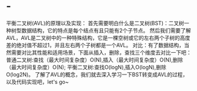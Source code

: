# -
平衡二叉树(AVL)的原理以及实现：
     首先需要明白什么是二叉树(BST)：二叉树一种树型数据结构，它的特点是每个结点有且只能有2个子节点。
     然后我们需要了解AVL，AVL是二叉树中的一种特殊结构，它是一棵空树或它的左右两个子树的高度差的绝对值不超过1，并且左右两个子树都是一个AVL。
     对比：有了数据结构，当然需要对比其性能和适用场景，下面从插入，删除，查找三个维度去对比一下吧：
     普通二叉树:查找（最大时间复杂度）O(N),插入（最大时间复杂度）O(N),删除（最大时间复杂度）O(N);
     平衡二叉树:查找O(logN),插入O(logN),删除O(log2N)。
     了解了AVL的概念，我们就去深入学习一下BST转变成AVL的过程，以及代码实现吧，let's go~
